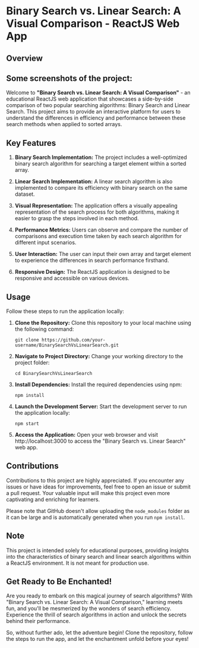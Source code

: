 
# Binary Search vs. Linear Search: A Visual Comparison - ReactJS Web App

## Overview

## Some screenshots of the project:


Welcome to **"Binary Search vs. Linear Search: A Visual Comparison"** - an educational ReactJS web application that showcases a side-by-side comparison of two popular searching algorithms: Binary Search and Linear Search. This project aims to provide an interactive platform for users to understand the differences in efficiency and performance between these search methods when applied to sorted arrays.

## Key Features

1. **Binary Search Implementation:** The project includes a well-optimized binary search algorithm for searching a target element within a sorted array.

2. **Linear Search Implementation:** A linear search algorithm is also implemented to compare its efficiency with binary search on the same dataset.

3. **Visual Representation:** The application offers a visually appealing representation of the search process for both algorithms, making it easier to grasp the steps involved in each method.

4. **Performance Metrics:** Users can observe and compare the number of comparisons and execution time taken by each search algorithm for different input scenarios.

5. **User Interaction:** The user can input their own array and target element to experience the differences in search performance firsthand.

6. **Responsive Design:** The ReactJS application is designed to be responsive and accessible on various devices.

## Usage

Follow these steps to run the application locally:

1. **Clone the Repository:** Clone this repository to your local machine using the following command:
   ```
   git clone https://github.com/your-username/BinarySearchVsLinearSearch.git
   ```

2. **Navigate to Project Directory:** Change your working directory to the project folder:
   ```
   cd BinarySearchVsLinearSearch
   ```

3. **Install Dependencies:** Install the required dependencies using npm:
   ```
   npm install
   ```

4. **Launch the Development Server:** Start the development server to run the application locally:
   ```
   npm start
   ```

5. **Access the Application:** Open your web browser and visit http://localhost:3000 to access the "Binary Search vs. Linear Search" web app.

## Contributions

Contributions to this project are highly appreciated. If you encounter any issues or have ideas for improvements, feel free to open an issue or submit a pull request. Your valuable input will make this project even more captivating and enriching for learners.

Please note that GitHub doesn't allow uploading the `node_modules` folder as it can be large and is automatically generated when you run `npm install`.

## Note

This project is intended solely for educational purposes, providing insights into the characteristics of binary search and linear search algorithms within a ReactJS environment. It is not meant for production use.

## Get Ready to Be Enchanted!

Are you ready to embark on this magical journey of search algorithms? With "Binary Search vs. Linear Search: A Visual Comparison," learning meets fun, and you'll be mesmerized by the wonders of search efficiency. Experience the thrill of search algorithms in action and unlock the secrets behind their performance.

So, without further ado, let the adventure begin! Clone the repository, follow the steps to run the app, and let the enchantment unfold before your eyes!
